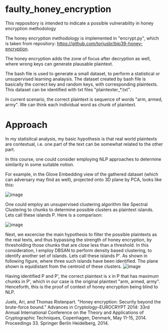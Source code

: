 # faulty_honey_encryption
This reppository is intended to indicate a possible vulnerability in honey encryption methodology

The honey encryption methodology is implemented in "encrypt.py", which is taken from repository: https://github.com/torjusbr/bip39-honey-encryption.

The honey encryption adds the zone of focus after decryption as well, where wrong keys can generate plausable plaintext.

The bash file is used to generate a small dataset, to perform a statistical or unsupervised learning analaysis. The dataset created by bash file is basically the correct key and random keys, with corresponding plaintexts.
This dataset can be identified with txt files "plaintexter_*.txt".

In current scenario, the correct plaintext is sequence of words "arm, armed, army". We can think each individual word as chunk of plaintext.

# Approach
In my statisitcal analysis, my basic hypothesis is that real world plaintexts are contextual, i.e. one part of the text can be somewhat related to the other part.

In this course, one could consider employing NLP approaches to determine similarity in some suitable notion.

For example, in the Glove Embedding view of the gathered dataset (which can adversary may find as well), projected onto 3D plane by PCA, looks like this:

![image](https://user-images.githubusercontent.com/47445756/230747195-07da6cbc-aa0b-49da-99b5-bc512f14f48e.png)


One could employ an unsupervised clustering algorithm like Spectral Clustering to chunks to determine possible clusters as plaintext islands. Lets call these islands P. Here is a comparison:

![image](https://user-images.githubusercontent.com/47445756/230747356-466bfaf5-fc46-4410-8eef-442f8ee13a7d.png)


Next, we excercise the main hypothesis to filter the possible plaintexts as the real texts, and thus bypassing the strength of honey encryption, by thresholding those chunks that are close less than a threshold.
In this consideration, I employ DBSAN to perform density based clustering, to identify another set of islands. Lets call these islands P'. As shown in following figure, where three such islands have been identified. The plane shown is equidistant from the centroid of these clusters.
![image](https://user-images.githubusercontent.com/47445756/230747656-aa02993a-87cf-4ec7-9574-f59987d43e80.png)

Having identified P and P', the correct plaintext is x in P that has maximum chunks in P', which in our case is the original plaintext "arm, armed, army". Henceforth, this is the proof of context of honey encryption being blind to NLP.





Juels, Ari, and Thomas Ristenpart. "Honey encryption: Security beyond the brute-force bound." Advances in Cryptology–EUROCRYPT 2014: 33rd Annual International Conference on the Theory and Applications of Cryptographic Techniques, Copenhagen, Denmark, May 11-15, 2014. Proceedings 33. Springer Berlin Heidelberg, 2014.
